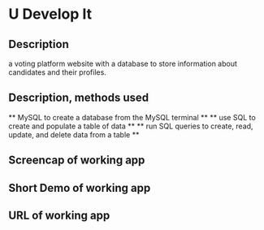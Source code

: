 # U Develop It #

## Description ##
a voting platform website with a database to store information about candidates and their profiles.

## Description, methods used ##
** MySQL to create a database from the MySQL terminal **
** use SQL to create and populate a table of data **
** run SQL queries to create, read, update, and delete data from a table **

## Screencap of working app ##

## Short Demo of working app ##

## URL of working app ##
